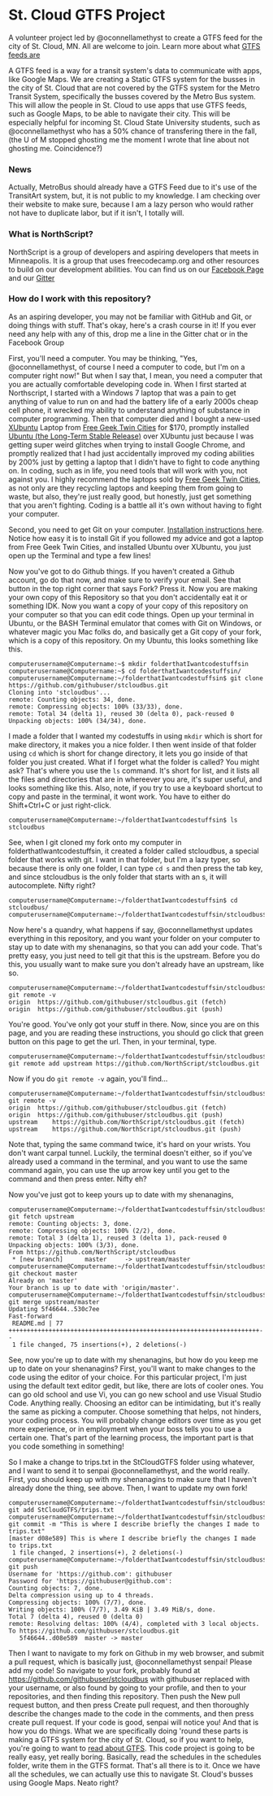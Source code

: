 # St. Cloud GTFS Project
A volunteer project led by @oconnellamethyst to create a GTFS feed for the city of St. Cloud, MN. All are welcome to join. Learn more about what [GTFS feeds are](https://developers.google.com/transit/)

A GTFS feed is a way for a transit system's data to communicate with apps, like Google Maps. We are creating a Static GTFS system for the busses in the city of St. Cloud that are not covered by the GTFS system for the Metro Transit System, specifically the busses covered by the Metro Bus system. This will allow the people in St. Cloud to use apps that use GTFS feeds, such as Google Maps, to be able to navigate their city. This will be especially helpful for incoming St. Cloud State University students, such as @oconnellamethyst who has a 50% chance of transfering there in the fall, (the U of M stopped ghosting me the moment I wrote that line about not ghosting me. Coincidence?)

### News
Actually, MetroBus should already have a GTFS Feed due to it's use of the TransitArt system, but, it is not public to my knowledge. I am checking over their website to make sure, because I am a lazy person who would rather not have to duplicate labor, but if it isn't, I totally will.

### What is NorthScript?
NorthScript is a group of developers and aspiring developers that meets in Minneapolis. It is a group that uses freecodecamp.org and other resources to build on our development abilities. You can find us on our [Facebook Page](https://www.facebook.com/groups/free.code.camp.minneapolis/about/) and our [Gitter](https://gitter.im/Northscript/Lobby)

### How do I work with this repository?
As an aspiring developer, you may not be familiar with GitHub and Git, or doing things with stuff. That's okay, here's a crash course in it! If you ever need any help with any of this, drop me a line in the Gitter chat or in the Facebook Group

First, you'll need a computer. You may be thinking, "Yes, @oconnellamethyst, of course I need a computer to code, but I'm on a computer right now!" But when I say that, I mean, you need a computer that you are actually comfortable developing code in. When I first started at Northscript, I started with a Windows 7 laptop that was a pain to get anything of value to run on and had the battery life of a early 2000s cheap cell phone, it wrecked my ability to understand anything of substance in computer programming. Then that computer died and I bought a new-used [XUbuntu](https://xubuntu.org/tour/) Laptop from [Free Geek Twin Cities](http://freegeektwincities.org/) for $170, promptly installed [Ubuntu (the Long-Term Stable Release)](https://www.ubuntu.com/download/desktop) over XUbuntu just because I was getting super weird glitches when trying to install Google Chrome, and promptly realized that I had just accidentally improved my coding abilities by 200% just by getting a laptop that I didn't have to fight to code anything on. In coding, such as in life, you need tools that will work with you, not against you. I highly recommend the laptops sold by [Free Geek Twin Cities](http://freegeektwincities.org/), as not only are they recycling laptops and keeping them from going to waste, but also, they're just really good, but honestly, just get something that you aren't fighting. Coding is a battle all it's own without having to fight your computer.

Second, you need to get Git on your computer. [Installation instructions here](https://git-scm.com/book/en/v2/Getting-Started-Installing-Git). Notice how easy it is to install Git if you followed my advice and got a laptop from Free Geek Twin Cities, and installed Ubuntu over XUbuntu, you just open up the Terminal and type a few lines!

Now you've got to do Github things. If you haven't created a Github account, go do that now, and make sure to verify your email. See that button in the top right corner that says Fork? Press it. Now you are making your own copy of this Repository so that you don't accidentally eat it or something IDK. Now you want a copy of your copy of this repository on your computer so that you can edit code things. Open up your terminal in Ubuntu, or the BASH Terminal emulator that comes with Git on Windows, or whatever magic you Mac folks do, and basically get a Git copy of your fork, which is a copy of this repository. On my Ubuntu, this looks something like this.

```
computerusername@Computername:~$ mkdir folderthatIwantcodestuffsin
computerusername@Computername:~$ cd folderthatIwantcodestuffsin/
computerusername@Computername:~/folderthatIwantcodestuffsin$ git clone https://github.com/githubuser/stcloudbus.git
Cloning into 'stcloudbus'...
remote: Counting objects: 34, done.
remote: Compressing objects: 100% (33/33), done.
remote: Total 34 (delta 1), reused 30 (delta 0), pack-reused 0
Unpacking objects: 100% (34/34), done.
```

I made a folder that I wanted my codestuffs in using ```mkdir``` which is short for make directory, it makes you a nice folder. I then went inside of that folder using ```cd``` which is short for change directory, it lets you go inside of that folder you just created. What if I forget what the folder is called? You might ask? That's where you use the ```ls``` command. It's short for list, and it lists all the files and directories that are in whereever you are, it's super useful, and looks something like this. Also, note, if you try to use a keyboard shortcut to copy and paste in the terminal, it wont work. You have to either do Shift+Ctrl+C or just right-click.

```
computerusername@Computername:~/folderthatIwantcodestuffsin$ ls
stcloudbus
```

See, when I git cloned my fork onto my computer in folderthatIwantcodestuffsin, it created a folder called stcloudbus, a special folder that works with git. I want in that folder, but I'm a lazy typer, so because there is only one folder, I can type ```cd s``` and then press the tab key, and since stcloudbus is the only folder that starts with an s, it will autocomplete. Nifty right?

```
computerusername@Computername:~/folderthatIwantcodestuffsin$ cd stcloudbus/
computerusername@Computername:~/folderthatIwantcodestuffsin/stcloudbus$ 
```

Now here's a quandry, what happens if say, @oconnellamethyst updates everything in this repository, and you want your folder on your computer to stay up to date with my shenanagins, so that you can add your code. That's pretty easy, you just need to tell git that this is the upstream. Before you do this, you usually want to make sure you don't already have an upstream, like so.

```
computerusername@Computername:~/folderthatIwantcodestuffsin/stcloudbus$ git remote -v
origin	https://github.com/githubuser/stcloudbus.git (fetch)
origin	https://github.com/githubuser/stcloudbus.git (push)
```

You're good. You've only got your stuff in there. Now, since you are on this page, and you are reading these instructions, you should go click that green button on this page to get the url. Then, in your terminal, type.

```
computerusername@Computername:~/folderthatIwantcodestuffsin/stcloudbus$ git remote add upstream https://github.com/NorthScript/stcloudbus.git
```

Now if you do ```git remote -v``` again, you'll find...

```
computerusername@Computername:~/folderthatIwantcodestuffsin/stcloudbus$ git remote -v
origin	https://github.com/githubuser/stcloudbus.git (fetch)
origin	https://github.com/githubuser/stcloudbus.git (push)
upstream	https://github.com/NorthScript/stcloudbus.git (fetch)
upstream	https://github.com/NorthScript/stcloudbus.git (push)
```

Note that, typing the same command twice, it's hard on your wrists. You don't want carpal tunnel. Luckily, the terminal doesn't either, so if you've already used a command in the terminal, and you want to use the same command again, you can use the up arrow key until you get to the command and then press enter. Nifty eh?

Now you've just got to keep yours up to date with my shenanagins, 

```
computerusername@Computername:~/folderthatIwantcodestuffsin/stcloudbus$ git fetch upstream
remote: Counting objects: 3, done.
remote: Compressing objects: 100% (2/2), done.
remote: Total 3 (delta 1), reused 3 (delta 1), pack-reused 0
Unpacking objects: 100% (3/3), done.
From https://github.com/NorthScript/stcloudbus
 * [new branch]      master     -> upstream/master
computerusername@Computername:~/folderthatIwantcodestuffsin/stcloudbus$ git checkout master
Already on 'master'
Your branch is up to date with 'origin/master'.
computerusername@Computername:~/folderthatIwantcodestuffsin/stcloudbus$ git merge upstream/master
Updating 5f46644..530c7ee
Fast-forward
 README.md | 77 +++++++++++++++++++++++++++++++++++++++++++++++++++++++++++++++++++++--
 1 file changed, 75 insertions(+), 2 deletions(-)
```

See, now you're up to date with my shenanagins, but how do you keep me up to date on your shenanagins? First, you'll want to make changes to the code using the editor of your choice. For this particular project, I'm just using the default text editor gedit, but like, there are lots of cooler ones. You can go old school and use Vi, you can go new school and use Visual Studio Code. Anything really. Choosing an editor can be intimidating, but it's really the same as picking a computer. Choose something that helps, not hinders, your coding process. You will probably change editors over time as you get more experience, or in employment when your boss tells you to use a certain one. That's part of the learning process, the important part is that you code something in something!

So I make a change to trips.txt in the StCloudGTFS folder using whatever, and I want to send it to senpai @oconnellamethyst, and the world really. First, you should keep up with my shenanagins to make sure that I haven't already done the thing, see above. Then, I want to update my own fork!

```
computerusername@Computername:~/folderthatIwantcodestuffsin/stcloudbus$ git add StCloudGTFS/trips.txt
computerusername@Computername:~/folderthatIwantcodestuffsin/stcloudbus$ git commit -m "This is where I describe briefly the changes I made to trips.txt"
[master d08e589] This is where I describe briefly the changes I made to trips.txt
 1 file changed, 2 insertions(+), 2 deletions(-)
computerusername@Computername:~/folderthatIwantcodestuffsin/stcloudbus$ git push
Username for 'https://github.com': githubuser
Password for 'https://githubuser@github.com':
Counting objects: 7, done.
Delta compression using up to 4 threads.
Compressing objects: 100% (7/7), done.
Writing objects: 100% (7/7), 3.49 KiB | 3.49 MiB/s, done.
Total 7 (delta 4), reused 0 (delta 0)
remote: Resolving deltas: 100% (4/4), completed with 3 local objects.
To https://github.com/githubuser/stcloudbus.git
   5f46644..d08e589  master -> master
```

Then I want to navigate to my fork on Github in my web browser, and submit a pull request, which is basically just, @oconnellamethyst senpai! Please add my code! So navigate to your fork, probably found at https://github.com/githubuser/stcloudbus with githubuser replaced with your username, or also found by going to your profile, and then to your repositories, and then finding this repository. Then push the New pull request button, and then press Create pull request, and then thoroughly describe the changes made to the code in the comments, and then press create pull request. If your code is good, senpai will notice you! And that is how you do things. What we are specifically doing 'round these parts is making a GTFS system for the city of St. Cloud, so if you want to help, you're going to want to [read about GTFS](https://developers.google.com/transit/). This code project is going to be really easy, yet really boring. Basically, read the schedules in the schedules folder, write them in the GTFS format. That's all there is to it. Once we have all the schedules, we can actually use this to navigate St. Cloud's busses using Google Maps. Neato right?






